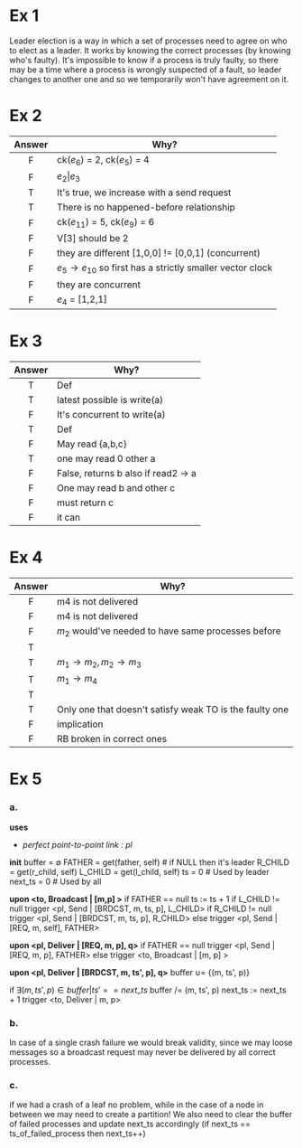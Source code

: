 # Ex 1
Leader election is a way in which a set of processes need to agree on who to elect as a leader. It works by knowing the correct processes (by knowing who's faulty). It's impossible to know if a process is truly faulty, so there may be a time where a process is wrongly suspected of a fault, so leader changes to another one and so we temporarily won't have agreement on it.
# Ex 2

| Answer | Why?                                                                  |
| :----: | --------------------------------------------------------------------- |
|   F    | ck($e_6$) = 2, ck($e_5$) = 4                                          |
|   F    | $e_2 \| e_3$                                                          |
|   T    | It's true, we increase with a send request                            |
|   T    | There is no happened-before relationship                              |
|   F    | ck($e_{11}$) = 5, ck($e_9$) = 6                                       |
|   F    | V\[3] should be 2                                                     |
|   F    | they are different \[1,0,0] != \[0,0,1] (concurrent)                  |
|   F    | $e_5 \rightarrow e_{10}$ so first has a strictly smaller vector clock |
|   F    | they are concurrent                                                   |
|   F    | $e_4$ = \[1,2,1]                                                      |
# Ex 3
| Answer | Why?                                |
| :----: | ----------------------------------- |
|   T    | Def                                 |
|   T    | latest possible is write(a)         |
|   F    | It's concurrent to write(a)         |
|   T    | Def                                 |
|   F    | May read {a,b,c}                    |
|   T    | one may read 0 other a              |
|   F    | False, returns b also if read2 -> a |
|   F    | One may read b and other c          |
|   F    | must return c                       |
|   F    | it can                              |
# Ex 4
| Answer | Why?                                                    |
| :----: | ------------------------------------------------------- |
|   F    | m4 is not delivered                                     |
|   F    | m4 is not delivered                                     |
|   F    | $m_2$ would've needed to have same processes before     |
|   T    |                                                         |
|   T    | $m_1 \rightarrow m_2, m_2 \rightarrow m_3$              |
|   T    | $m_1 \rightarrow m_4$                                   |
|   T    |                                                         |
|   T    | Only one that doesn't satisfy weak TO is the faulty one |
|   F    | implication                                             |
|   F    | RB broken in correct ones                               |
# Ex 5
### a.
**uses**
- _perfect point-to-point link : pl_

**init**
	buffer = $\emptyset$
	FATHER = get(father, self)     # if NULL then it's leader
	R_CHILD = get(r_child, self)
	L_CHILD = get(l_child, self)
	ts = 0                                      # Used by leader
	next_ts = 0                             # Used by all

**upon <to, Broadcast | \[m,p] >**
	if FATHER == null
		ts := ts + 1
		if L_CHILD != null
			trigger <pl, Send | \[BRDCST, m, ts, p], L_CHILD>
		if R_CHILD != null
			trigger <pl, Send | \[BRDCST, m, ts, p], R_CHILD>
	else
		trigger <pl, Send | \[REQ, m, self], FATHER>

**upon <pl, Deliver | \[REQ, m, p], q>**
	if FATHER == null
		trigger <pl, Send | \[REQ, m, p], FATHER>
	else
		trigger <to, Broadcast | \[m, p] >

**upon <pl, Deliver | \[BRDCST, m, ts', p], q>**
	buffer $\cup =$ {(m, ts', p)}

if $\exists (m, ts', p) \in buffer | ts' == next\_ts$
	buffer /= (m, ts', p)
	next_ts := next_ts + 1
	trigger <to, Deliver | m, p>
### b.
In case of a single crash failure we would break validity, since we may loose messages so a broadcast request may never be delivered by all correct processes.
### c.
if we had a crash of a leaf no problem, while in the case of a node in between we may need to create a partition! We also need to clear the buffer of failed processes and update next_ts accordingly (if next_ts == ts_of_failed_process then next_ts++)